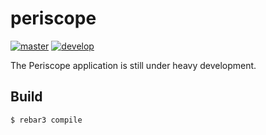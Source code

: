 periscope
=====

[![master](https://travis-ci.org/eugenehr/periscope.svg?branch=master)](https://travis-ci.org/eugenehr/periscope)
[![develop](https://travis-ci.org/eugenehr/periscope.svg?branch=develop)](https://travis-ci.org/eugenehr/periscope)

The Periscope application is still under heavy development.

Build
-----

    $ rebar3 compile
